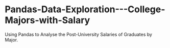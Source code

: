 # Pandas-Data-Exploration---College-Majors-with-Salary
Using Pandas to Analyse the Post-University Salaries of Graduates by Major.
